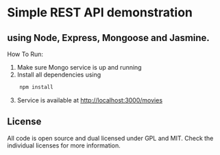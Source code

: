 # Simple REST API demonstration
## using Node, Express, Mongoose and Jasmine.

How To Run:
1. Make sure Mongo service is up and running
2. Install all dependencies using 

```sh
    npm install
```
3. Service is available at [http://localhost:3000/movies](http://localhost:3000/movies)


## License
All code is open source and dual licensed under GPL and MIT. Check the individual licenses for more information.

